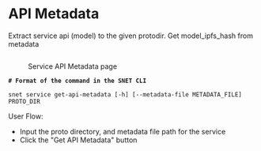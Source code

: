 # API Metadata

Extract service api (model) to the given protodir. Get model\_ipfs\_hash from metadata

<figure><img src="../../../../.gitbook/assets/Screenshot 2024-08-17 at 6.05.40 PM.png" alt=""><figcaption><p>Service API Metadata page</p></figcaption></figure>

<pre class="language-bash"><code class="lang-bash"><strong># Format of the command in the SNET CLI
</strong>
snet service get-api-metadata [-h] [--metadata-file METADATA_FILE] PROTO_DIR
</code></pre>

User Flow:

* Input the proto directory, and metadata file path for the service
* Click the "Get API Metadata" button
